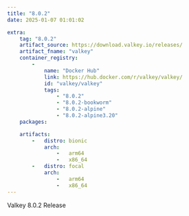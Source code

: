 ```yaml
---
title: "8.0.2"
date: 2025-01-07 01:01:02

extra:
    tag: "8.0.2"
    artifact_source: https://download.valkey.io/releases/
    artifact_fname: "valkey"
    container_registry:
        - 
            name: "Docker Hub"
            link: https://hub.docker.com/r/valkey/valkey/
            id: "valkey/valkey"
            tags:
                - "8.0.2"
                - "8.0.2-bookworm"
                - "8.0.2-alpine"
                - "8.0.2-alpine3.20"
    packages:

    artifacts:
        -   distro: bionic
            arch: 
                -   arm64
                -   x86_64
        -   distro: focal
            arch:
                -   arm64
                -   x86_64
---
```


Valkey 8.0.2 Release

